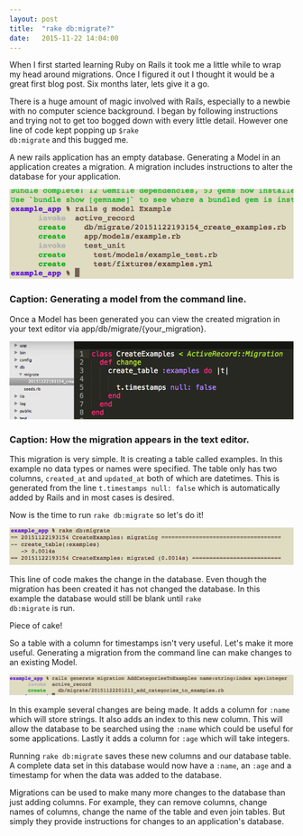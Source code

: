 ```yaml
---
layout: post
title:  "rake db:migrate?"
date:   2015-11-22 14:04:00
---
```


When I first started learning Ruby on Rails it took me a little while to wrap my head around migrations. Once I figured it out I thought it would be a great first blog post. Six months later, lets give it a go.

There is a huge amount of magic involved with Rails, especially to a newbie with no computer science background. I began by following instructions and trying not to get too bogged down with every little detail. However one line of code kept popping up <code>$rake db:migrate</code> and this bugged me.

A new rails application has an empty database. Generating a Model in an application creates a migration. A migration includes instructions to alter the database for your application.

![Generating model screenshot](/assets/20151122_migrations/generate_model.png)
<h3>Caption: Generating a model from the command line.</h3>

Once a Model has been generated you can view the created migration in your text editor via app/db/migrate/{your_migration}. 

![Generating model screenshot](/assets/20151122_migrations/created_migration.png)
<h3>Caption: How the migration appears in the text editor.</h3>

This migration is very simple. It is creating a table called examples. In this example no data types or names were specified. The table only has two columns, <code>created_at</code> and <code>updated_at</code> both of which are datetimes. This is generated from the line <code>t.timestamps null: false</code> which is automatically added by Rails and in most cases is desired.

Now is the time to run <code>rake db:migrate</code> so let's do it!

![Generating model screenshot](/assets/20151122_migrations/running_rake.png)

This line of code makes the change in the database. Even though the migration has been created it has not changed the database. In this example the database would still be blank until <code>rake db:migrate</code> is run.

Piece of cake!

So a table with a column for timestamps isn't very useful. Let's make it more useful. Generating a migration from the command line can make changes to an existing Model.

![Generating model screenshot](/assets/20151122_migrations/generate_migration.png)

In this example several changes are being made. It adds a column for <code>:name</code> which will store strings. It also adds an index to this new column. This will allow the database to be searched using the <code>:name</code> which could be useful for some applications. Lastly it adds a column for <code>:age</code> which will take integers. 

Running <code>rake db:migrate</code> saves these new columns and our database table. A complete data set in this database would now have a <code>:name</code>, an <code>:age</code> and a timestamp for when the data was added to the database.

Migrations can be used to make many more changes to the database than just adding columns. For example, they can remove columns, change names of columns, change the name of the table and even join tables. But simply they provide instructions for changes to an application's database.
